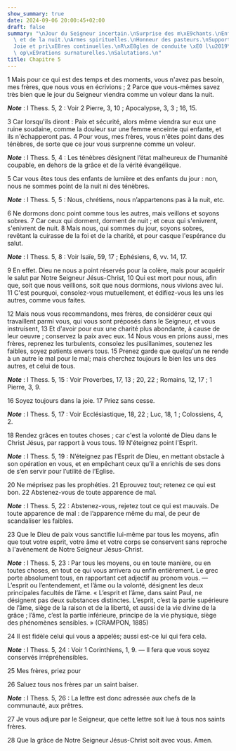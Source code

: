 ```yaml
---
show_summary: true
date: 2024-09-06 20:00:45+02:00
draft: false
summary: "\nJour du Seigneur incertain.\nSurprise des m\xE9chants.\nEnfants du jour\
  \ et de la nuit.\nArmes spirituelles.\nHonneur des pasteurs.\nSupport des faibles.\n\
  Joie et pri\xE8res continuelles.\nR\xE8gles de conduite \xE0 l\u2019\xE9gard des\
  \ op\xE9rations surnaturelles.\nSalutations.\n"
title: Chapitre 5
---
```





1 Mais pour ce qui est des temps et des moments, vous n'avez pas besoin, mes frères, que nous vous en écrivions ; 2 Parce que vous-mêmes savez très bien que le jour du Seigneur viendra comme un voleur dans la nuit.

***Note*** :  I Thess. 5, 2 : Voir 2 Pierre, 3, 10 ; Apocalypse, 3, 3 ; 16, 15.

3 Car lorsqu'ils diront : Paix et sécurité, alors même viendra sur eux une ruine soudaine, comme la douleur sur une femme enceinte qui enfante, et ils n'échapperont pas. 4 Pour vous, mes frères, vous n'êtes point dans des ténèbres, de sorte que ce jour vous surprenne comme un voleur.

***Note*** :  I Thess. 5, 4 : Les ténèbres désignent l’état malheureux de l’humanité coupable, en dehors de la grâce et de la vérité évangélique.

5 Car vous êtes tous des enfants de lumière et des enfants du jour : non, nous ne sommes point de la nuit ni des ténèbres.

***Note*** :  I Thess. 5, 5 : Nous, chrétiens, nous n’appartenons pas à la nuit, etc.

6 Ne dormons donc point comme tous les autres, mais veillons et soyons sobres. 7 Car ceux qui dorment, dorment de nuit ; et ceux qui s'enivrent, s'enivrent de nuit. 8 Mais nous, qui sommes du jour, soyons sobres, revêtant la cuirasse de la foi et de la charité, et pour casque l'espérance du salut.

***Note*** :  I Thess. 5, 8 : Voir Isaïe, 59, 17 ; Ephésiens, 6, vv. 14, 17.

9 En effet. Dieu ne nous a point réservés pour la colère, mais pour acquérir le salut par Notre Seigneur Jésus-Christ, 10 Qui est mort pour nous, afin que, soit que nous veillions, soit que nous dormions, nous vivions avec lui. 11 C'est pourquoi, consolez-vous mutuellement, et édifiez-vous les uns les autres, comme vous faites.


12 Mais nous vous recommandons, mes frères, de considérer ceux qui travaillent parmi vous, qui vous sont préposés dans le Seigneur, et vous instruisent, 13 Et d'avoir pour eux une charité plus abondante, à cause de leur oeuvre ; conservez la paix avec eux. 14 Nous vous en prions aussi, mes frères, reprenez les turbulents, consolez les pusillanimes, soutenez les faibles, soyez patients envers tous. 15 Prenez garde que quelqu'un ne rende à un autre le mal pour le mal; mais cherchez toujours le bien les uns des autres, et celui de tous.

***Note*** :  I Thess. 5, 15 : Voir Proverbes, 17, 13 ; 20, 22 ; Romains, 12, 17 ; 1 Pierre, 3, 9.

16 Soyez toujours dans la joie. 17 Priez sans cesse.

***Note*** :  I Thess. 5, 17 : Voir Ecclésiastique, 18, 22 ; Luc, 18, 1 ; Colossiens, 4, 2.

18 Rendez grâces en toutes choses ; car c'est la volonté de Dieu dans le Christ Jésus, par rapport à vous tous. 19 N'éteignez point l'Esprit.

***Note*** :  I Thess. 5, 19 : N’éteignez pas l’Esprit de Dieu, en mettant obstacle à son opération en vous, et en empêchant ceux qu’il a enrichis de ses dons de s’en servir pour l’utilité de l’Eglise.

20 Ne méprisez pas les prophéties. 21 Eprouvez tout; retenez ce qui est bon. 22 Abstenez-vous de toute apparence de mal.

***Note*** :  I Thess. 5, 22 : Abstenez-vous, rejetez tout ce qui est mauvais. De toute apparence de mal : de l’apparence même du mal, de peur de scandaliser les faibles.


23 Que le Dieu de paix vous sanctifie lui-même par tous les moyens, afin que tout votre esprit, votre âme et votre corps se conservent sans reproche à l'avènement de Notre Seigneur Jésus-Christ.

***Note*** :  I Thess. 5, 23 : Par tous les moyens, ou en toute manière, ou en toutes choses, en tout ce qui vous arrivera ou enfin entièrement. Le grec porte absolument tous, en rapportant cet adjectif au pronom vous. ― L’esprit ou l’entendement, et l’âme ou la volonté, désignent les deux principales facultés de l’âme. « L’esprit et l’âme, dans saint Paul, ne désignent pas deux substances distinctes. L’esprit, c’est la partie supérieure de l’âme, siège de la raison et de la liberté, et aussi de la vie divine de la grâce ; l’âme, c’est la partie inférieure, principe de la vie physique, siège des phénomènes sensibles. » (CRAMPON, 1885)

24 Il est fidèle celui qui vous a appelés; aussi est-ce lui qui fera cela.

***Note*** :  I Thess. 5, 24 : Voir 1 Corinthiens, 1, 9. ― Il fera que vous soyez conservés irrépréhensibles.


25 Mes frères, priez pour


26 Saluez tous nos frères par un saint baiser.

***Note*** :  I Thess. 5, 26 : La lettre est donc adressée aux chefs de la communauté, aux prêtres.

27 Je vous adjure par le Seigneur, que cette lettre soit lue à tous nos saints frères.


28 Que la grâce de Notre Seigneur Jésus-Christ soit avec vous. Amen.
